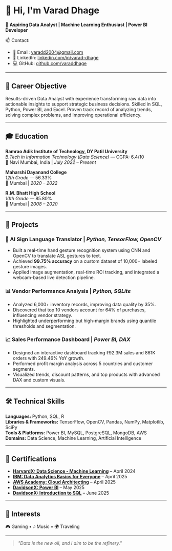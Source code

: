 # 👋 Hi, I'm Varad Dhage

🎯 **Aspiring Data Analyst | Machine Learning Enthusiast | Power BI Developer**

📫 Contact:  
- 📧 Email: [varadd2004@gmail.com](mailto:varadd2004@gmail.com)  
- 🔗 LinkedIn: [linkedin.com/in/varad-dhage](https://www.linkedin.com/in/varad-dhage/)  
- 💻 GitHub: [github.com/varaddhage](https://github.com/varaddhage)

---

## 💼 Career Objective

Results-driven Data Analyst with experience transforming raw data into actionable insights to support strategic business decisions. Skilled in SQL, Python, Power BI, and Excel. Proven track record of analyzing trends, solving complex problems, and improving operational efficiency.

---

## 🎓 Education

**Ramrao Adik Institute of Technology, DY Patil University**  
_B.Tech in Information Technology (Data Science)_ — CGPA: 6.4/10  
📍 Navi Mumbai, India | _July 2022 – Present_

**Maharshi Dayanand College**  
_12th Grade_ — 56.33%  
📍 Mumbai | _2020 – 2022_

**R.M. Bhatt High School**  
_10th Grade_ — 85.80%  
📍 Mumbai | _2008 – 2020_

---

## 🚀 Projects

### 🤖 AI Sign Language Translator | _Python, TensorFlow, OpenCV_
- Built a real-time hand gesture recognition system using CNN and OpenCV to translate ASL gestures to text.
- Achieved **99.75% accuracy** on a custom dataset of 10,000+ labeled gesture images.
- Applied image augmentation, real-time ROI tracking, and integrated a webcam-based live detection pipeline.

### 📊 Vendor Performance Analysis | _Python, SQLite_
- Analyzed 6,000+ inventory records, improving data quality by 35%.
- Discovered that top 10 vendors account for 64% of purchases, influencing vendor strategy.
- Highlighted underperforming but high-margin brands using quantile thresholds and segmentation.

### 📈 Sales Performance Dashboard | _Power BI, DAX_
- Designed an interactive dashboard tracking ₹92.3M sales and 861K orders with 249.46% YoY growth.
- Performed profit margin analysis across 5 countries and customer segments.
- Visualized trends, discount patterns, and top products with advanced DAX and custom visuals.

---

## 🛠️ Technical Skills

**Languages:** Python, SQL, R  
**Libraries & Frameworks:** TensorFlow, OpenCV, Pandas, NumPy, Matplotlib, SciPy  
**Tools & Platforms:** Power BI, MySQL, PostgreSQL, MongoDB, AWS  
**Domains:** Data Science, Machine Learning, Artificial Intelligence

---

## 📜 Certifications

- **[HarvardX: Data Science - Machine Learning](https://courses.edx.org/certificates/82e2fca586ab497faa291ff1008e9389)** – April 2024
- **[IBM: Data Analytics Basics for Everyone](https://courses.edx.org/certificates/6a4e5d70ed5a49c19b26dc86c602322a)** – April 2025
- **[AWS Academy: Cloud Architecting](https://www.credly.com/badges/14ddd80b-148b-43c8-a4aa-cc66ca2ba803/print)** – April 2025
- **[DavidsonX: Power BI](https://courses.edx.org/certificates/7c3e76d0cd1e4bf1b9883d5f864011e7)** – May 2025
- **[DavidsonX: Introduction to SQL](https://courses.edx.org/certificates/67693b0490584bd3b61d757e3fc20881)** – June 2025

---

## 🎯 Interests

🎮 Gaming • 🎶 Music • 🌍 Traveling

---

> _"Data is the new oil, and I aim to be the refinery."_
